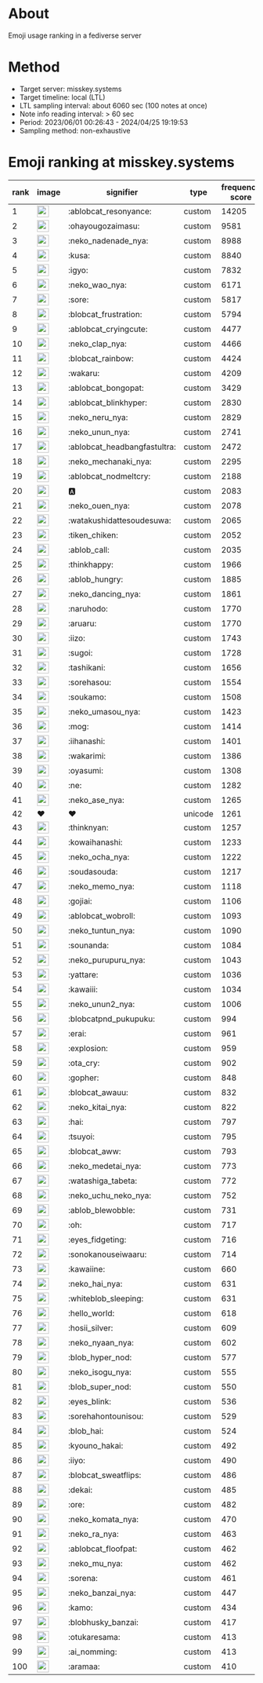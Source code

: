 # About
Emoji usage ranking in a fediverse server

# Method
- Target server: misskey.systems
- Target timeline: local (LTL)
- LTL sampling interval: about 6060 sec (100 notes at once)
- Note info reading interval: > 60 sec
- Period: 2023/06/01 00:26:43 - 2024/04/25 19:19:53 
- Sampling method: non-exhaustive

# Emoji ranking at misskey.systems

|rank|image|signifier|type|frequency score|
|----|----|----|----|----|
|1|<img height="24" src="https://misskey.systems/emoji/ablobcat_resonyance.webp">|:ablobcat_resonyance:|custom|14205|
|2|<img height="24" src="https://misskey.systems/emoji/ohayougozaimasu.webp">|:ohayougozaimasu:|custom|9581|
|3|<img height="24" src="https://misskey.systems/emoji/neko_nadenade_nya.webp">|:neko_nadenade_nya:|custom|8988|
|4|<img height="24" src="https://misskey.systems/emoji/kusa.webp">|:kusa:|custom|8840|
|5|<img height="24" src="https://misskey.systems/emoji/igyo.webp">|:igyo:|custom|7832|
|6|<img height="24" src="https://misskey.systems/emoji/neko_wao_nya.webp">|:neko_wao_nya:|custom|6171|
|7|<img height="24" src="https://misskey.systems/emoji/sore.webp">|:sore:|custom|5817|
|8|<img height="24" src="https://misskey.systems/emoji/blobcat_frustration.webp">|:blobcat_frustration:|custom|5794|
|9|<img height="24" src="https://misskey.systems/emoji/ablobcat_cryingcute.webp">|:ablobcat_cryingcute:|custom|4477|
|10|<img height="24" src="https://misskey.systems/emoji/neko_clap_nya.webp">|:neko_clap_nya:|custom|4466|
|11|<img height="24" src="https://misskey.systems/emoji/blobcat_rainbow.webp">|:blobcat_rainbow:|custom|4424|
|12|<img height="24" src="https://misskey.systems/emoji/wakaru.webp">|:wakaru:|custom|4209|
|13|<img height="24" src="https://misskey.systems/emoji/ablobcat_bongopat.webp">|:ablobcat_bongopat:|custom|3429|
|14|<img height="24" src="https://misskey.systems/emoji/ablobcat_blinkhyper.webp">|:ablobcat_blinkhyper:|custom|2830|
|15|<img height="24" src="https://misskey.systems/emoji/neko_neru_nya.webp">|:neko_neru_nya:|custom|2829|
|16|<img height="24" src="https://misskey.systems/emoji/neko_unun_nya.webp">|:neko_unun_nya:|custom|2741|
|17|<img height="24" src="https://misskey.systems/emoji/ablobcat_headbangfastultra.webp">|:ablobcat_headbangfastultra:|custom|2472|
|18|<img height="24" src="https://misskey.systems/emoji/neko_mechanaki_nya.webp">|:neko_mechanaki_nya:|custom|2295|
|19|<img height="24" src="https://misskey.systems/emoji/ablobcat_nodmeltcry.webp">|:ablobcat_nodmeltcry:|custom|2188|
|20|<img height="24" src="https://misskey.systems/emoji/a.webp">|:a:|custom|2083|
|21|<img height="24" src="https://misskey.systems/emoji/neko_ouen_nya.webp">|:neko_ouen_nya:|custom|2078|
|22|<img height="24" src="https://misskey.systems/emoji/watakushidattesoudesuwa.webp">|:watakushidattesoudesuwa:|custom|2065|
|23|<img height="24" src="https://misskey.systems/emoji/tiken_chiken.webp">|:tiken_chiken:|custom|2052|
|24|<img height="24" src="https://misskey.systems/emoji/ablob_call.webp">|:ablob_call:|custom|2035|
|25|<img height="24" src="https://misskey.systems/emoji/thinkhappy.webp">|:thinkhappy:|custom|1966|
|26|<img height="24" src="https://misskey.systems/emoji/ablob_hungry.webp">|:ablob_hungry:|custom|1885|
|27|<img height="24" src="https://misskey.systems/emoji/neko_dancing_nya.webp">|:neko_dancing_nya:|custom|1861|
|28|<img height="24" src="https://misskey.systems/emoji/naruhodo.webp">|:naruhodo:|custom|1770|
|29|<img height="24" src="https://misskey.systems/emoji/aruaru.webp">|:aruaru:|custom|1770|
|30|<img height="24" src="https://misskey.systems/emoji/iizo.webp">|:iizo:|custom|1743|
|31|<img height="24" src="https://misskey.systems/emoji/sugoi.webp">|:sugoi:|custom|1728|
|32|<img height="24" src="https://misskey.systems/emoji/tashikani.webp">|:tashikani:|custom|1656|
|33|<img height="24" src="https://misskey.systems/emoji/sorehasou.webp">|:sorehasou:|custom|1554|
|34|<img height="24" src="https://misskey.systems/emoji/soukamo.webp">|:soukamo:|custom|1508|
|35|<img height="24" src="https://misskey.systems/emoji/neko_umasou_nya.webp">|:neko_umasou_nya:|custom|1423|
|36|<img height="24" src="https://misskey.systems/emoji/mog.webp">|:mog:|custom|1414|
|37|<img height="24" src="https://misskey.systems/emoji/iihanashi.webp">|:iihanashi:|custom|1401|
|38|<img height="24" src="https://misskey.systems/emoji/wakarimi.webp">|:wakarimi:|custom|1386|
|39|<img height="24" src="https://misskey.systems/emoji/oyasumi.webp">|:oyasumi:|custom|1308|
|40|<img height="24" src="https://misskey.systems/emoji/ne.webp">|:ne:|custom|1282|
|41|<img height="24" src="https://misskey.systems/emoji/neko_ase_nya.webp">|:neko_ase_nya:|custom|1265|
|42|❤|❤|unicode|1261|
|43|<img height="24" src="https://misskey.systems/emoji/thinknyan.webp">|:thinknyan:|custom|1257|
|44|<img height="24" src="https://misskey.systems/emoji/kowaihanashi.webp">|:kowaihanashi:|custom|1233|
|45|<img height="24" src="https://misskey.systems/emoji/neko_ocha_nya.webp">|:neko_ocha_nya:|custom|1222|
|46|<img height="24" src="https://misskey.systems/emoji/soudasouda.webp">|:soudasouda:|custom|1217|
|47|<img height="24" src="https://misskey.systems/emoji/neko_memo_nya.webp">|:neko_memo_nya:|custom|1118|
|48|<img height="24" src="https://misskey.systems/emoji/gojiai.webp">|:gojiai:|custom|1106|
|49|<img height="24" src="https://misskey.systems/emoji/ablobcat_wobroll.webp">|:ablobcat_wobroll:|custom|1093|
|50|<img height="24" src="https://misskey.systems/emoji/neko_tuntun_nya.webp">|:neko_tuntun_nya:|custom|1090|
|51|<img height="24" src="https://misskey.systems/emoji/sounanda.webp">|:sounanda:|custom|1084|
|52|<img height="24" src="https://misskey.systems/emoji/neko_purupuru_nya.webp">|:neko_purupuru_nya:|custom|1043|
|53|<img height="24" src="https://misskey.systems/emoji/yattare.webp">|:yattare:|custom|1036|
|54|<img height="24" src="https://misskey.systems/emoji/kawaiii.webp">|:kawaiii:|custom|1034|
|55|<img height="24" src="https://misskey.systems/emoji/neko_unun2_nya.webp">|:neko_unun2_nya:|custom|1006|
|56|<img height="24" src="https://misskey.systems/emoji/blobcatpnd_pukupuku.webp">|:blobcatpnd_pukupuku:|custom|994|
|57|<img height="24" src="https://misskey.systems/emoji/erai.webp">|:erai:|custom|961|
|58|<img height="24" src="https://misskey.systems/emoji/explosion.webp">|:explosion:|custom|959|
|59|<img height="24" src="https://misskey.systems/emoji/ota_cry.webp">|:ota_cry:|custom|902|
|60|<img height="24" src="https://misskey.systems/emoji/gopher.webp">|:gopher:|custom|848|
|61|<img height="24" src="https://misskey.systems/emoji/blobcat_awauu.webp">|:blobcat_awauu:|custom|832|
|62|<img height="24" src="https://misskey.systems/emoji/neko_kitai_nya.webp">|:neko_kitai_nya:|custom|822|
|63|<img height="24" src="https://misskey.systems/emoji/hai.webp">|:hai:|custom|797|
|64|<img height="24" src="https://misskey.systems/emoji/tsuyoi.webp">|:tsuyoi:|custom|795|
|65|<img height="24" src="https://misskey.systems/emoji/blobcat_aww.webp">|:blobcat_aww:|custom|793|
|66|<img height="24" src="https://misskey.systems/emoji/neko_medetai_nya.webp">|:neko_medetai_nya:|custom|773|
|67|<img height="24" src="https://misskey.systems/emoji/watashiga_tabeta.webp">|:watashiga_tabeta:|custom|772|
|68|<img height="24" src="https://misskey.systems/emoji/neko_uchu_neko_nya.webp">|:neko_uchu_neko_nya:|custom|752|
|69|<img height="24" src="https://misskey.systems/emoji/ablob_blewobble.webp">|:ablob_blewobble:|custom|731|
|70|<img height="24" src="https://misskey.systems/emoji/oh.webp">|:oh:|custom|717|
|71|<img height="24" src="https://misskey.systems/emoji/eyes_fidgeting.webp">|:eyes_fidgeting:|custom|716|
|72|<img height="24" src="https://misskey.systems/emoji/sonokanouseiwaaru.webp">|:sonokanouseiwaaru:|custom|714|
|73|<img height="24" src="https://misskey.systems/emoji/kawaiine.webp">|:kawaiine:|custom|660|
|74|<img height="24" src="https://misskey.systems/emoji/neko_hai_nya.webp">|:neko_hai_nya:|custom|631|
|75|<img height="24" src="https://misskey.systems/emoji/whiteblob_sleeping.webp">|:whiteblob_sleeping:|custom|631|
|76|<img height="24" src="https://misskey.systems/emoji/hello_world.webp">|:hello_world:|custom|618|
|77|<img height="24" src="https://misskey.systems/emoji/hosii_silver.webp">|:hosii_silver:|custom|609|
|78|<img height="24" src="https://misskey.systems/emoji/neko_nyaan_nya.webp">|:neko_nyaan_nya:|custom|602|
|79|<img height="24" src="https://misskey.systems/emoji/blob_hyper_nod.webp">|:blob_hyper_nod:|custom|577|
|80|<img height="24" src="https://misskey.systems/emoji/neko_isogu_nya.webp">|:neko_isogu_nya:|custom|555|
|81|<img height="24" src="https://misskey.systems/emoji/blob_super_nod.webp">|:blob_super_nod:|custom|550|
|82|<img height="24" src="https://misskey.systems/emoji/eyes_blink.webp">|:eyes_blink:|custom|536|
|83|<img height="24" src="https://misskey.systems/emoji/sorehahontounisou.webp">|:sorehahontounisou:|custom|529|
|84|<img height="24" src="https://misskey.systems/emoji/blob_hai.webp">|:blob_hai:|custom|524|
|85|<img height="24" src="https://misskey.systems/emoji/kyouno_hakai.webp">|:kyouno_hakai:|custom|492|
|86|<img height="24" src="https://misskey.systems/emoji/iiyo.webp">|:iiyo:|custom|490|
|87|<img height="24" src="https://misskey.systems/emoji/blobcat_sweatflips.webp">|:blobcat_sweatflips:|custom|486|
|88|<img height="24" src="https://misskey.systems/emoji/dekai.webp">|:dekai:|custom|485|
|89|<img height="24" src="https://misskey.systems/emoji/ore.webp">|:ore:|custom|482|
|90|<img height="24" src="https://misskey.systems/emoji/neko_komata_nya.webp">|:neko_komata_nya:|custom|470|
|91|<img height="24" src="https://misskey.systems/emoji/neko_ra_nya.webp">|:neko_ra_nya:|custom|463|
|92|<img height="24" src="https://misskey.systems/emoji/ablobcat_floofpat.webp">|:ablobcat_floofpat:|custom|462|
|93|<img height="24" src="https://misskey.systems/emoji/neko_mu_nya.webp">|:neko_mu_nya:|custom|462|
|94|<img height="24" src="https://misskey.systems/emoji/sorena.webp">|:sorena:|custom|461|
|95|<img height="24" src="https://misskey.systems/emoji/neko_banzai_nya.webp">|:neko_banzai_nya:|custom|447|
|96|<img height="24" src="https://misskey.systems/emoji/kamo.webp">|:kamo:|custom|434|
|97|<img height="24" src="https://misskey.systems/emoji/blobhusky_banzai.webp">|:blobhusky_banzai:|custom|417|
|98|<img height="24" src="https://misskey.systems/emoji/otukaresama.webp">|:otukaresama:|custom|413|
|99|<img height="24" src="https://misskey.systems/emoji/ai_nomming.webp">|:ai_nomming:|custom|413|
|100|<img height="24" src="https://misskey.systems/emoji/aramaa.webp">|:aramaa:|custom|410|
